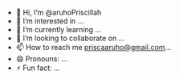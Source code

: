 - 👋 Hi, I’m @aruhoPriscillah
- 👀 I’m interested in ...
- 🌱 I’m currently learning ...
- 💞️ I’m looking to collaborate on ...
- 📫 How to reach me priscaaruho@gmail.com...
- 😄 Pronouns: ...
- ⚡ Fun fact: ...

<!---
aruhoPriscillah/aruhoPriscillah is a ✨ special ✨ repository because its `README.md` (this file) appears on your GitHub profile.
You can click the Preview link to take a look at your changes.
--->
